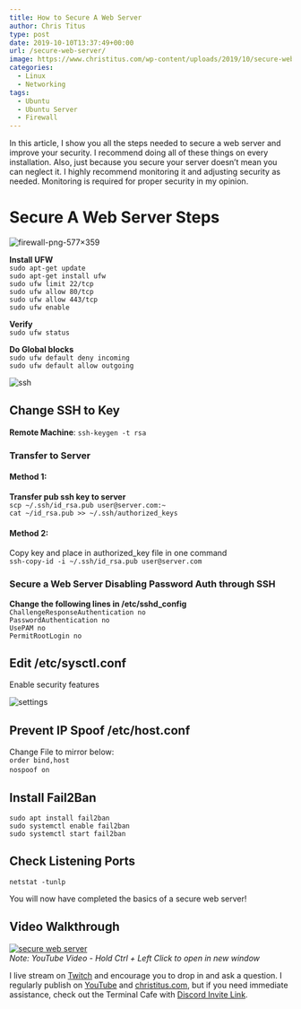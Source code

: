 ```yaml
---
title: How to Secure A Web Server
author: Chris Titus
type: post
date: 2019-10-10T13:37:49+00:00
url: /secure-web-server/
image: https://www.christitus.com/wp-content/uploads/2019/10/secure-website-300x169.jpg
categories:
  - Linux
  - Networking
tags:
  - Ubuntu
  - Ubuntu Server
  - Firewall
---
```

 

In this article, I show you all the steps needed to secure a web server and improve your security. I recommend doing all of these things on every installation. Also, just because you secure your server doesn&#8217;t mean you can neglect it. I highly recommend monitoring it and adjusting security as needed. Monitoring is required for proper security in my opinion. <!--more-->

# Secure A Web Server Steps

![firewall-png-577&#215;359](https://www.christitus.com/wp-content/uploads/2019/10/firewall-png-577x359-e1570714448285.png) 

**Install UFW**  
`sudo apt-get update`  
`sudo apt-get install ufw`  
`sudo ufw limit 22/tcp`  
`sudo ufw allow 80/tcp`  
`sudo ufw allow 443/tcp`  
`sudo ufw enable`

**Verify**  
 `sudo ufw status`

**Do Global blocks**   
`sudo ufw default deny incoming`  
 `sudo ufw default allow outgoing`

![ssh](https://www.christitus.com/wp-content/uploads/2019/09/ssh-e1570564600836.png) 

## Change SSH to Key

**Remote Machine**: `ssh-keygen -t rsa`

### Transfer to Server

#### Method 1:

**Transfer pub ssh key to server**  
`scp ~/.ssh/id_rsa.pub user@server.com:~`  
 `cat ~/id_rsa.pub >> ~/.ssh/authorized_keys`

#### Method 2:

Copy key and place in authorized_key file in one command  
`ssh-copy-id -i ~/.ssh/id_rsa.pub user@server.com`

### Secure a Web Server Disabling Password Auth through SSH

**Change the following lines in /etc/sshd_config**  
`ChallengeResponseAuthentication no`  
`PasswordAuthentication no`  
`UsePAM no`  
`PermitRootLogin no`

## Edit /etc/sysctl.conf

Enable security features

![settings](https://www.christitus.com/wp-content/uploads/2019/10/settings-610x1024.png) 

## Prevent IP Spoof /etc/host.conf

Change File to mirror below:  
`​order bind,host`  
​`nospoof on`

## Install Fail2Ban

`sudo apt install fail2ban`  
`sudo systemctl enable fail2ban`  
`sudo systemctl start fail2ban`

## Check Listening Ports

`netstat -tunlp` 

You will now have completed the basics of a secure web server!

## Video Walkthrough

[![secure web server](https://img.youtube.com/vi/7pJKBL9x6bY/0.jpg)](https://www.youtube.com/watch?v=7pJKBL9x6bY)  
_Note: YouTube Video - Hold Ctrl + Left Click to open in new window_

I live stream on [Twitch][1] and encourage you to drop in and ask a question. I regularly publish on [YouTube][2] and [christitus.com][3], but if you need immediate assistance, check out the Terminal Cafe with [Discord Invite Link][4].

 [1]: https://twitch.tv/christitustech
 [2]: https://www.youtube.com/c/ChrisTitusTech
 [3]: https://www.christitus.com/
 [4]: https://www.christitus.com/discord
